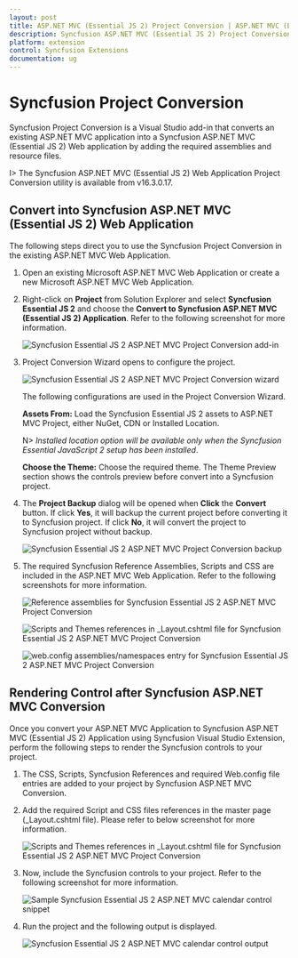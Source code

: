 ```yaml
---
layout: post
title: ASP.NET MVC (Essential JS 2) Project Conversion | ASP.NET MVC (Essential JS 2) | Syncfusion
description: Syncfusion ASP.NET MVC (Essential JS 2) Project Conversion is a Visual Studio add-in that converts an existing ASP.NET MVC application into a Syncfusion ASP.NET MVC (Essential JS 2) Web application by adding the required Essential JS 2 components
platform: extension
control: Syncfusion Extensions
documentation: ug
---
```


# Syncfusion Project Conversion  

Syncfusion Project Conversion is a Visual Studio add-in that converts an existing ASP.NET MVC application into a Syncfusion ASP.NET MVC (Essential JS 2) Web application by adding the required assemblies and resource files.

I> The Syncfusion ASP.NET MVC (Essential JS 2) Web Application Project Conversion utility is available from v16.3.0.17. 

## Convert into Syncfusion ASP.NET MVC (Essential JS 2) Web Application 

The following steps direct you to use the Syncfusion Project Conversion in the existing ASP.NET MVC Web Application.

1. Open an existing Microsoft ASP.NET MVC Web Application or create a new Microsoft ASP.NET MVC Web Application. 

2. Right-click on **Project** from Solution Explorer and select **Syncfusion Essential JS 2** and choose the **Convert to Syncfusion ASP.NET MVC (Essential JS 2) Application**. Refer to the following screenshot for more information.

   ![Syncfusion Essential JS 2 ASP.NET MVC Project Conversion add-in](Project-Conversion_images/Project-Conversion-img1.jpg)

3. Project Conversion Wizard opens to configure the project.

   ![Syncfusion Essential JS 2 ASP.NET MVC Project Conversion wizard](Project-Conversion_images/Project-Conversion-img2.jpg)
   
   The following configurations are used in the Project Conversion Wizard.

   **Assets From:** Load the Syncfusion Essential JS 2 assets to ASP.NET MVC Project, either NuGet, CDN or Installed Location.   

   N> *Installed location option will be available only when the Syncfusion Essential JavaScript 2 setup has been installed*.   
   
   **Choose the Theme:** Choose the required theme. The Theme Preview section shows the controls preview before convert into a Syncfusion project.
   
4. The **Project Backup** dialog will be opened when **Click** the **Convert** button. If click **Yes**, it will backup the current project before converting it to Syncfusion project. If click **No**, it will convert the project to Syncfusion project without backup.
    
   ![Syncfusion Essential JS 2 ASP.NET MVC Project Conversion backup](Project-Conversion_images/Project-Conversion-img3.jpg)   

5. The required Syncfusion Reference Assemblies, Scripts and CSS are included in the ASP.NET MVC Web Application. Refer to the following screenshots for more information.

   ![Reference assemblies for Syncfusion Essential JS 2 ASP.NET MVC Project Conversion](Project-Conversion_images/Project-Conversion-img4.jpg)

   ![Scripts and Themes references in _Layout.cshtml file for Syncfusion Essential JS 2 ASP.NET MVC Project Conversion](Project-Conversion_images/Project-Conversion-img5.jpg)
   
   ![web.config assemblies/namespaces entry for Syncfusion Essential JS 2 ASP.NET MVC Project Conversion](Project-Conversion_images/Project-Conversion-img6.jpg)

   
## Rendering Control after Syncfusion ASP.NET MVC Conversion

Once you convert your ASP.NET MVC Application to Syncfusion ASP.NET MVC (Essential JS 2) Application using Syncfusion Visual Studio Extension, perform the following steps to render the Syncfusion controls to your project.

1. The CSS, Scripts, Syncfusion References and required Web.config file entries are added to your project by Syncfusion ASP.NET MVC Conversion.

2. Add the required Script and CSS files references in the master page (_Layout.cshtml file). Please refer to below screenshot for more information.

   ![Scripts and Themes references in _Layout.cshtml file for Syncfusion Essential JS 2 ASP.NET MVC Project Conversion](Project-Conversion_images\Project-Conversion-img7.jpg)

3. Now, include the Syncfusion controls to your project. Refer to the following screenshot for more information.

   ![Sample Syncfusion Essential JS 2 ASP.NET MVC calendar control snippet](Project-Conversion_images\Project-Conversion-img8.jpg)
   
4. Run the project and the following output is displayed.

   ![Syncfusion Essential JS 2 ASP.NET MVC calendar control output](Project-Conversion_images\Project-Conversion-img9.jpg)
   
   
   